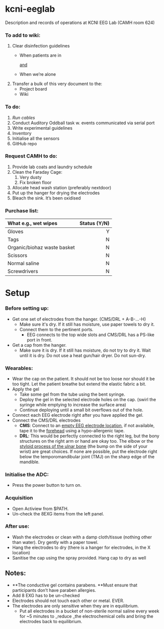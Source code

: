# kcni-eeglab
Description and records of operations at KCNI EEG Lab (CAMH room 624)

### To add to wiki:



1. Clear disinfection guidelines
   - When patients are in

       <span style="text-decoration:underline;">and</span>

   - When we’re alone
2. Transfer a bulk of this very document to the:
   - Project board
   - Wiki


### To do:
1. *Run cables*
2. Conduct Auditory Oddball task w. events communicated via serial port
3. Write experimental guidelines
4. Inventory
5. Initialise all the sensors
6. GitHub repo


### Request CAMH to do:
1. Provide lab coats and laundry schedule
2. Clean the Faraday Cage:
    1. Very dusty
    2. Fix broken floor
3. Allocate head wash station (preferably nextdoor)
4. Put up the hanger for drying the electrodes
5. Bleach the sink. It’s been oxidised


### Purchase list: 

What e.g., wet wipes        | Status (Y/N)
|:--------------------------|--------:|
Gloves                      |       Y
Tags                        |       N
Organic/biohaz waste basket |       N
Scissors                    |       N
Normal saline               |       N
Screwdrivers                |       N



# 


# Setup


### Before setting up:
*   Get one set of electrodes from the hanger. (CMS/DRL  +   A-B-...-H)
    *   Make sure it's dry. If it still has moisture, use paper towels to dry it.
    *   Connect them to the pertinent ports.
        *   EEG connects to the top wide slots and CMS/DRL has a PS-like port in front.
*   Get a cap from the hanger.
    *   Make sure it is dry. If it still has moisture, do not try to dry it. Wait until it is dry. Do not use a heat gun/hair dryer. Do not sun-dry.


### Wearables:



*   Wear the cap on the patient. It should not be too loose nor should it be too tight. Let the patient breathe but extend the elastic fabric a bit.
*   Apply the gel
    *   Take some gel from the tube using the bent syringe.
    *   Deploy the gel in the selected electrode holes on the cap. (swirl the syringe while emptying to increase the surface area)
    *   Continue deploying until a small bit overflows out of the hole.
*   Connect each EEG electrode right after you have applied the gel.
*   Connect the CMS/DRL electrodes
    *   **CMS**: Connect to an <span style="text-decoration:underline;">empty EEG electrode location</span>, if not available, tape it to the <span style="text-decoration:underline;">forehead</span> using a hypo-allergenic tape.
    *   **DRL**: This would be perfectly connected to the right leg, but the bony structures on the right arm or hand are okay too. The elbow or the [styloid process of the ulnar bone](https://i.pinimg.com/originals/7c/75/e1/7c75e1ce5db96a0fc71104eae3a97bf1.png) (the bump on the side of your wrist) are great choices. If none are possible, put the electrode right below the temporomandibular joint (TMJ) on the sharp edge of the mandible.


### Initialise the ADC:
*   Press the power button to turn on.


### Acquisition
*   Open Actiview from $PATH. 
*   Un-check the 8EXG items from the left panel.


### After use:
*   Wash the electrodes or clean with a damp cloth/tissue (nothing other than water). Dry gently with a paper towel.
*   Hang the electrodes to dry (there is a hanger for electrodes, in the X location)
*   Sanitise the cap using the spray provided. Hang cap to dry as well


## Notes:
*   **The conductive gel contains parabens. **Must ensure that participants don’t have paraben allergies.
*   Add 8 EXG has to be un-checked
*   Electrodes should not touch each other or metal. EVER.
*   The electrodes are only sensitive when they are in equilibrium.
    *   Put all electrodes in a bucket of non-sterile normal saline every week for ~5 minutes to _reduce _the electrochemical cells and bring the electrodes back to equilibrium.
